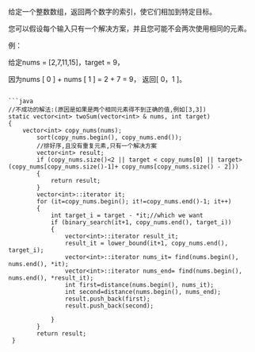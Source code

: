 
给定一个整数数组，返回两个数字的索引，使它们相加到特定目标。

您可以假设每个输入只有一个解决方案，并且您可能不会两次使用相同的元素。

例：

给定nums = [2,7,11,15]，target = 9，

因为nums [ 0 ] + nums [ 1 ] = 2 + 7 = 9，
返回[ 0，1 ]。

```  

```java
//不成功的解法:(原因是如果是两个相同元素得不到正确的值,例如[3,3])
static vector<int> twoSum(vector<int> & nums, int target)
{
    vector<int> copy_nums(nums);
		sort(copy_nums.begin(), copy_nums.end());
		//排好序,且没有重复元素,只有一个解决方案
		vector<int> result;
		if (copy_nums.size()<2 || target < copy_nums[0] || target>(copy_nums[copy_nums.size()-1]+ copy_nums[copy_nums.size() - 2]))
		{
			return result;
		}
		vector<int>::iterator it;
		for (it=copy_nums.begin(); it!=copy_nums.end()-1; it++)
		{
			int target_i = target - *it;//which we want
			if (binary_search(it+1, copy_nums.end(), target_i))
			{
				vector<int>::iterator result_it;
				result_it = lower_bound(it+1, copy_nums.end(), target_i);
				vector<int>::iterator nums_it= find(nums.begin(), nums.end(), *it);
				vector<int>::iterator nums_end= find(nums.begin(), nums.end(), *result_it);
				int first=distance(nums.begin(), nums_it);
				int second=distance(nums.begin(), nums_end);
				result.push_back(first);
				result.push_back(second);
				
			}
		}
		return result;
 }
```
